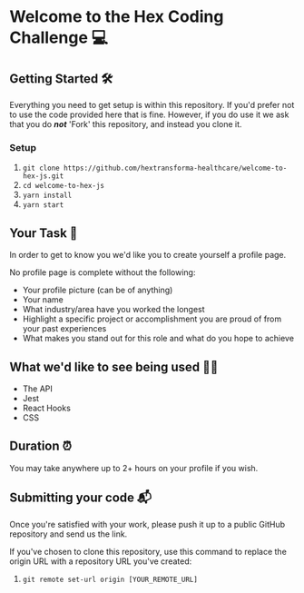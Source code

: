# Welcome to the Hex Coding Challenge 💻

## Getting Started 🛠
Everything you need to get setup is within this repository. If you'd prefer not to use the code provided here that is fine. However, if you do use it we ask that you do **_not_** 'Fork' this repository, and instead you clone it.

### Setup
1. `git clone https://github.com/hextransforma-healthcare/welcome-to-hex-js.git`
1. `cd welcome-to-hex-js`
1. `yarn install`
1. `yarn start`

## Your Task 📝
In order to get to know you we'd like you to create yourself a profile page.

No profile page is complete without the following:
- Your profile picture (can be of anything)
- Your name
- What industry/area have you worked the longest
- Highlight a specific project or accomplishment you are proud of from your past experiences
- What makes you stand out for this role and what do you hope to achieve

## What we'd like to see being used 🕵️‍♂️
- The API   
- Jest
- React Hooks
- CSS

## Duration ⏰
You may take anywhere up to 2+ hours on your profile if you wish.

## Submitting your code 📬
Once you're satisfied with your work, please push it up to a public GitHub repository and send us the link.

If you've chosen to clone this repository, use this command to replace the origin URL with a repository URL you've created:
1. `git remote set-url origin [YOUR_REMOTE_URL]`
